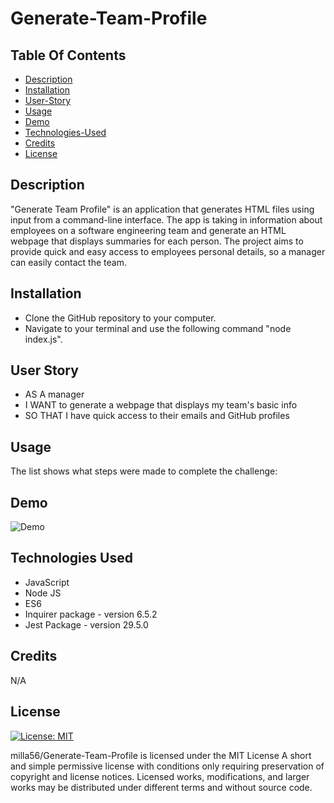 # Generate-Team-Profile

 ## Table Of Contents
  - [Description](#description)
  - [Installation](#installation)
  - [User-Story](#user-story)
  - [Usage](#usage)
  - [Demo](#demo)
  - [Technologies-Used](#technologies-used)
  - [Credits](#credits)
  - [License](#license)

## Description
"Generate Team Profile" is an application that generates HTML files using input from a command-line interface. The app is taking in information about employees on a software engineering team and generate an HTML webpage that displays summaries for each person. The project aims to provide quick and easy access to employees personal details, so a manager can easily contact the team.


## Installation

- Clone the GitHub repository to your computer.
- Navigate to your terminal and use the following command "node index.js".
 


## User Story 
- AS A manager
- I WANT to generate a webpage that displays my team's basic info
- SO THAT I have quick access to their emails and GitHub profiles



## Usage
The list shows what steps were made to complete the challenge:



## Demo
![Demo]()


## Technologies Used
- JavaScript
- Node JS
- ES6 
- Inquirer package - version 6.5.2
- Jest Package -  version 29.5.0


## Credits

N/A


## License

[![License: MIT](https://img.shields.io/badge/License-MIT-blue.svg)](https://opensource.org/licenses/MIT)

milla56/Generate-Team-Profile is licensed under the
MIT License
A short and simple permissive license with conditions only requiring preservation of copyright and license notices. Licensed works, modifications, and larger works may be distributed under different terms and without source code.